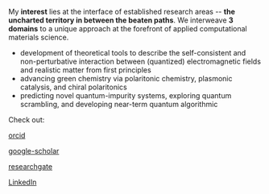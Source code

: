 My **interest** lies at the interface of established research areas -- **the uncharted territory in between the beaten paths**.
We interweave **3 domains** to a unique approach at the forefront of applied computational materials science.

<ul>
    <li>development of theoretical tools to describe the self-consistent and non-perturbative interaction between (quantized) electromagnetic fields and realistic matter from first principles</li>
    <li>advancing green chemistry via polaritonic chemistry, plasmonic catalysis, and chiral polaritonics </li>
    <li>predicting novel quantum-impurity systems, exploring quantum scrambling, and developing near-term quantum algorithmic</li>
</ul>

Check out:

[orcid](https://orcid.org/0000-0002-8557-733X)

[google-scholar](https://scholar.google.de/citations?user=IKCuzO8AAAAJ&hl=en)

[researchgate](https://www.researchgate.net/profile/Christian_Schaefer21)

[LinkedIn](https://de.linkedin.com/in/christian-sch%C3%A4fer-a69297216)

